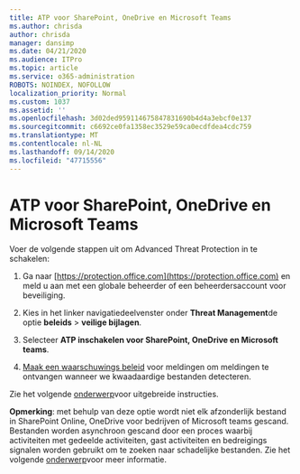 ```yaml
---
title: ATP voor SharePoint, OneDrive en Microsoft Teams
ms.author: chrisda
author: chrisda
manager: dansimp
ms.date: 04/21/2020
ms.audience: ITPro
ms.topic: article
ms.service: o365-administration
ROBOTS: NOINDEX, NOFOLLOW
localization_priority: Normal
ms.custom: 1037
ms.assetid: ''
ms.openlocfilehash: 3d02ded959114675847831690b4d4a3ebcf0e137
ms.sourcegitcommit: c6692ce0fa1358ec3529e59ca0ecdfdea4cdc759
ms.translationtype: MT
ms.contentlocale: nl-NL
ms.lasthandoff: 09/14/2020
ms.locfileid: "47715556"
---
```

# <a name="atp-for-sharepoint-onedrive-and-microsoft-teams"></a>ATP voor SharePoint, OneDrive en Microsoft Teams

Voer de volgende stappen uit om Advanced Threat Protection in te schakelen:

1. Ga naar [https://protection.office.com](https://protection.office.com) en meld u aan met een globale beheerder of een beheerdersaccount voor beveiliging.

2. Kies in het linker navigatiedeelvenster onder **Threat Management**de optie **beleids** \> **veilige bijlagen**.

3. Selecteer **ATP inschakelen voor SharePoint, OneDrive en Microsoft teams**.

4. [Maak een waarschuwings beleid](https://docs.microsoft.com/microsoft-365/compliance/create-activity-alerts) voor meldingen om meldingen te ontvangen wanneer we kwaadaardige bestanden detecteren.

Zie het volgende [onderwerp](https://docs.microsoft.com/microsoft-365/security/office-365-security/turn-on-atp-for-spo-odb-and-teams)voor uitgebreide instructies.

**Opmerking**: met behulp van deze optie wordt niet elk afzonderlijk bestand in SharePoint Online, OneDrive voor bedrijven of Microsoft teams gescand. Bestanden worden asynchroon gescand door een proces waarbij activiteiten met gedeelde activiteiten, gast activiteiten en bedreigings signalen worden gebruikt om te zoeken naar schadelijke bestanden. Zie het volgende [onderwerp](https://docs.microsoft.com/microsoft-365/security/office-365-security/atp-for-spo-odb-and-teams)voor meer informatie.
